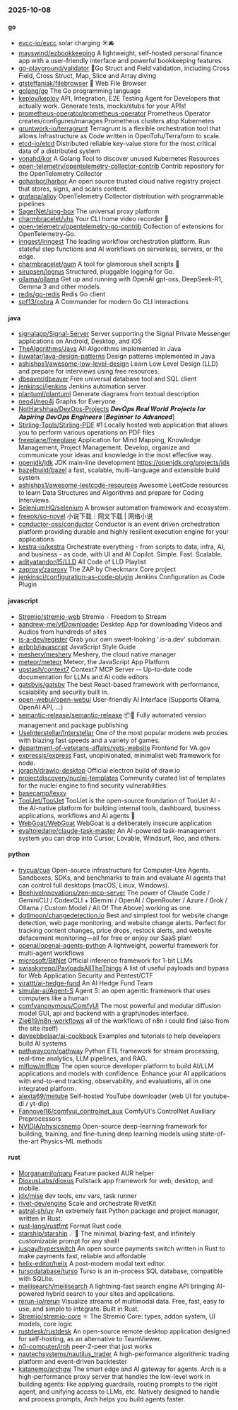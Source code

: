 ### 2025-10-08

#### go
* [evcc-io/evcc](https://github.com/evcc-io/evcc) solar charging ☀️🚘
* [mayswind/ezbookkeeping](https://github.com/mayswind/ezbookkeeping) A lightweight, self-hosted personal finance app with a user-friendly interface and powerful bookkeeping features.
* [go-playground/validator](https://github.com/go-playground/validator) 💯Go Struct and Field validation, including Cross Field, Cross Struct, Map, Slice and Array diving
* [gtsteffaniak/filebrowser](https://github.com/gtsteffaniak/filebrowser) 📂 Web File Browser
* [golang/go](https://github.com/golang/go) The Go programming language
* [keploy/keploy](https://github.com/keploy/keploy) API, Integration, E2E Testing Agent for Developers that actually work. Generate tests, mocks/stubs for your APIs!
* [prometheus-operator/prometheus-operator](https://github.com/prometheus-operator/prometheus-operator) Prometheus Operator creates/configures/manages Prometheus clusters atop Kubernetes
* [gruntwork-io/terragrunt](https://github.com/gruntwork-io/terragrunt) Terragrunt is a flexible orchestration tool that allows Infrastructure as Code written in OpenTofu/Terraform to scale.
* [etcd-io/etcd](https://github.com/etcd-io/etcd) Distributed reliable key-value store for the most critical data of a distributed system
* [yonahd/kor](https://github.com/yonahd/kor) A Golang Tool to discover unused Kubernetes Resources
* [open-telemetry/opentelemetry-collector-contrib](https://github.com/open-telemetry/opentelemetry-collector-contrib) Contrib repository for the OpenTelemetry Collector
* [goharbor/harbor](https://github.com/goharbor/harbor) An open source trusted cloud native registry project that stores, signs, and scans content.
* [grafana/alloy](https://github.com/grafana/alloy) OpenTelemetry Collector distribution with programmable pipelines
* [SagerNet/sing-box](https://github.com/SagerNet/sing-box) The universal proxy platform
* [charmbracelet/vhs](https://github.com/charmbracelet/vhs) Your CLI home video recorder 📼
* [open-telemetry/opentelemetry-go-contrib](https://github.com/open-telemetry/opentelemetry-go-contrib) Collection of extensions for OpenTelemetry-Go.
* [inngest/inngest](https://github.com/inngest/inngest) The leading workflow orchestration platform. Run stateful step functions and AI workflows on serverless, servers, or the edge.
* [charmbracelet/gum](https://github.com/charmbracelet/gum) A tool for glamorous shell scripts 🎀
* [sirupsen/logrus](https://github.com/sirupsen/logrus) Structured, pluggable logging for Go.
* [ollama/ollama](https://github.com/ollama/ollama) Get up and running with OpenAI gpt-oss, DeepSeek-R1, Gemma 3 and other models.
* [redis/go-redis](https://github.com/redis/go-redis) Redis Go client
* [spf13/cobra](https://github.com/spf13/cobra) A Commander for modern Go CLI interactions

#### java
* [signalapp/Signal-Server](https://github.com/signalapp/Signal-Server) Server supporting the Signal Private Messenger applications on Android, Desktop, and iOS
* [TheAlgorithms/Java](https://github.com/TheAlgorithms/Java) All Algorithms implemented in Java
* [iluwatar/java-design-patterns](https://github.com/iluwatar/java-design-patterns) Design patterns implemented in Java
* [ashishps1/awesome-low-level-design](https://github.com/ashishps1/awesome-low-level-design) Learn Low Level Design (LLD) and prepare for interviews using free resources.
* [dbeaver/dbeaver](https://github.com/dbeaver/dbeaver) Free universal database tool and SQL client
* [jenkinsci/jenkins](https://github.com/jenkinsci/jenkins) Jenkins automation server
* [plantuml/plantuml](https://github.com/plantuml/plantuml) Generate diagrams from textual description
* [neo4j/neo4j](https://github.com/neo4j/neo4j) Graphs for Everyone
* [NotHarshhaa/DevOps-Projects](https://github.com/NotHarshhaa/DevOps-Projects) 𝑫𝒆𝒗𝑶𝒑𝒔 𝑹𝒆𝒂𝒍 𝑾𝒐𝒓𝒍𝒅 𝑷𝒓𝒐𝒋𝒆𝒄𝒕𝒔 𝒇𝒐𝒓 𝑨𝒔𝒑𝒊𝒓𝒊𝒏𝒈 𝑫𝒆𝒗𝑶𝒑𝒔 𝑬𝒏𝒈𝒊𝒏𝒆𝒆𝒓𝒔 [𝑩𝒆𝒈𝒊𝒏𝒏𝒆𝒓 𝒕𝒐 𝑨𝒅𝒗𝒂𝒏𝒄𝒆𝒅]
* [Stirling-Tools/Stirling-PDF](https://github.com/Stirling-Tools/Stirling-PDF) #1 Locally hosted web application that allows you to perform various operations on PDF files
* [freeplane/freeplane](https://github.com/freeplane/freeplane) Application for Mind Mapping, Knowledge Management, Project Management. Develop, organize and communicate your ideas and knowledge in the most effective way.
* [openjdk/jdk](https://github.com/openjdk/jdk) JDK main-line development https://openjdk.org/projects/jdk
* [bazelbuild/bazel](https://github.com/bazelbuild/bazel) a fast, scalable, multi-language and extensible build system
* [ashishps1/awesome-leetcode-resources](https://github.com/ashishps1/awesome-leetcode-resources) Awesome LeetCode resources to learn Data Structures and Algorithms and prepare for Coding Interviews.
* [SeleniumHQ/selenium](https://github.com/SeleniumHQ/selenium) A browser automation framework and ecosystem.
* [freeok/so-novel](https://github.com/freeok/so-novel) 小说下载｜网文下载 | 网络小说
* [conductor-oss/conductor](https://github.com/conductor-oss/conductor) Conductor is an event driven orchestration platform providing durable and highly resilient execution engine for your applications
* [kestra-io/kestra](https://github.com/kestra-io/kestra) Orchestrate everything - from scripts to data, infra, AI, and business - as code, with UI and AI Copilot. Simple. Fast. Scalable.
* [adityatandon15/LLD](https://github.com/adityatandon15/LLD) All Code of LLD Playlist
* [zaproxy/zaproxy](https://github.com/zaproxy/zaproxy) The ZAP by Checkmarx Core project
* [jenkinsci/configuration-as-code-plugin](https://github.com/jenkinsci/configuration-as-code-plugin) Jenkins Configuration as Code Plugin

#### javascript
* [Stremio/stremio-web](https://github.com/Stremio/stremio-web) Stremio - Freedom to Stream
* [aandrew-me/ytDownloader](https://github.com/aandrew-me/ytDownloader) Desktop App for downloading Videos and Audios from hundreds of sites
* [is-a-dev/register](https://github.com/is-a-dev/register) Grab your own sweet-looking '.is-a.dev' subdomain.
* [airbnb/javascript](https://github.com/airbnb/javascript) JavaScript Style Guide
* [meshery/meshery](https://github.com/meshery/meshery) Meshery, the cloud native manager
* [meteor/meteor](https://github.com/meteor/meteor) Meteor, the JavaScript App Platform
* [upstash/context7](https://github.com/upstash/context7) Context7 MCP Server -- Up-to-date code documentation for LLMs and AI code editors
* [gatsbyjs/gatsby](https://github.com/gatsbyjs/gatsby) The best React-based framework with performance, scalability and security built in.
* [open-webui/open-webui](https://github.com/open-webui/open-webui) User-friendly AI Interface (Supports Ollama, OpenAI API, ...)
* [semantic-release/semantic-release](https://github.com/semantic-release/semantic-release) 📦🚀 Fully automated version management and package publishing
* [UseInterstellar/Interstellar](https://github.com/UseInterstellar/Interstellar) One of the most popular modern web proxies with blazing fast speeds and a variety of games.
* [department-of-veterans-affairs/vets-website](https://github.com/department-of-veterans-affairs/vets-website) Frontend for VA.gov
* [expressjs/express](https://github.com/expressjs/express) Fast, unopinionated, minimalist web framework for node.
* [jgraph/drawio-desktop](https://github.com/jgraph/drawio-desktop) Official electron build of draw.io
* [projectdiscovery/nuclei-templates](https://github.com/projectdiscovery/nuclei-templates) Community curated list of templates for the nuclei engine to find security vulnerabilities.
* [basecamp/lexxy](https://github.com/basecamp/lexxy)
* [ToolJet/ToolJet](https://github.com/ToolJet/ToolJet) ToolJet is the open-source foundation of ToolJet AI - the AI-native platform for building internal tools, dashboard, business applications, workflows and AI agents 🚀
* [WebGoat/WebGoat](https://github.com/WebGoat/WebGoat) WebGoat is a deliberately insecure application
* [eyaltoledano/claude-task-master](https://github.com/eyaltoledano/claude-task-master) An AI-powered task-management system you can drop into Cursor, Lovable, Windsurf, Roo, and others.

#### python
* [trycua/cua](https://github.com/trycua/cua) Open-source infrastructure for Computer-Use Agents. Sandboxes, SDKs, and benchmarks to train and evaluate AI agents that can control full desktops (macOS, Linux, Windows).
* [BeehiveInnovations/zen-mcp-server](https://github.com/BeehiveInnovations/zen-mcp-server) The power of Claude Code / GeminiCLI / CodexCLI + [Gemini / OpenAI / OpenRouter / Azure / Grok / Ollama / Custom Model / All Of The Above] working as one.
* [dgtlmoon/changedetection.io](https://github.com/dgtlmoon/changedetection.io) Best and simplest tool for website change detection, web page monitoring, and website change alerts. Perfect for tracking content changes, price drops, restock alerts, and website defacement monitoring—all for free or enjoy our SaaS plan!
* [openai/openai-agents-python](https://github.com/openai/openai-agents-python) A lightweight, powerful framework for multi-agent workflows
* [microsoft/BitNet](https://github.com/microsoft/BitNet) Official inference framework for 1-bit LLMs
* [swisskyrepo/PayloadsAllTheThings](https://github.com/swisskyrepo/PayloadsAllTheThings) A list of useful payloads and bypass for Web Application Security and Pentest/CTF
* [virattt/ai-hedge-fund](https://github.com/virattt/ai-hedge-fund) An AI Hedge Fund Team
* [simular-ai/Agent-S](https://github.com/simular-ai/Agent-S) Agent S: an open agentic framework that uses computers like a human
* [comfyanonymous/ComfyUI](https://github.com/comfyanonymous/ComfyUI) The most powerful and modular diffusion model GUI, api and backend with a graph/nodes interface.
* [Zie619/n8n-workflows](https://github.com/Zie619/n8n-workflows) all of the workflows of n8n i could find (also from the site itself)
* [daveebbelaar/ai-cookbook](https://github.com/daveebbelaar/ai-cookbook) Examples and tutorials to help developers build AI systems
* [pathwaycom/pathway](https://github.com/pathwaycom/pathway) Python ETL framework for stream processing, real-time analytics, LLM pipelines, and RAG.
* [mlflow/mlflow](https://github.com/mlflow/mlflow) The open source developer platform to build AI/LLM applications and models with confidence. Enhance your AI applications with end-to-end tracking, observability, and evaluations, all in one integrated platform.
* [alexta69/metube](https://github.com/alexta69/metube) Self-hosted YouTube downloader (web UI for youtube-dl / yt-dlp)
* [Fannovel16/comfyui_controlnet_aux](https://github.com/Fannovel16/comfyui_controlnet_aux) ComfyUI's ControlNet Auxiliary Preprocessors
* [NVIDIA/physicsnemo](https://github.com/NVIDIA/physicsnemo) Open-source deep-learning framework for building, training, and fine-tuning deep learning models using state-of-the-art Physics-ML methods

#### rust
* [Morganamilo/paru](https://github.com/Morganamilo/paru) Feature packed AUR helper
* [DioxusLabs/dioxus](https://github.com/DioxusLabs/dioxus) Fullstack app framework for web, desktop, and mobile.
* [jdx/mise](https://github.com/jdx/mise) dev tools, env vars, task runner
* [rivet-dev/engine](https://github.com/rivet-dev/engine) Scale and orchestrate RivetKit
* [astral-sh/uv](https://github.com/astral-sh/uv) An extremely fast Python package and project manager, written in Rust.
* [rust-lang/rustfmt](https://github.com/rust-lang/rustfmt) Format Rust code
* [starship/starship](https://github.com/starship/starship) ☄🌌️ The minimal, blazing-fast, and infinitely customizable prompt for any shell!
* [juspay/hyperswitch](https://github.com/juspay/hyperswitch) An open source payments switch written in Rust to make payments fast, reliable and affordable
* [helix-editor/helix](https://github.com/helix-editor/helix) A post-modern modal text editor.
* [tursodatabase/turso](https://github.com/tursodatabase/turso) Turso is an in-process SQL database, compatible with SQLite.
* [meilisearch/meilisearch](https://github.com/meilisearch/meilisearch) A lightning-fast search engine API bringing AI-powered hybrid search to your sites and applications.
* [rerun-io/rerun](https://github.com/rerun-io/rerun) Visualize streams of multimodal data. Free, fast, easy to use, and simple to integrate. Built in Rust.
* [Stremio/stremio-core](https://github.com/Stremio/stremio-core) ⚛️ The Stremio Core: types, addon system, UI models, core logic
* [rustdesk/rustdesk](https://github.com/rustdesk/rustdesk) An open-source remote desktop application designed for self-hosting, as an alternative to TeamViewer.
* [n0-computer/iroh](https://github.com/n0-computer/iroh) peer-2-peer that just works
* [nautechsystems/nautilus_trader](https://github.com/nautechsystems/nautilus_trader) A high-performance algorithmic trading platform and event-driven backtester
* [katanemo/archgw](https://github.com/katanemo/archgw) The smart edge and AI gateway for agents. Arch is a high-performance proxy server that handles the low-level work in building agents: like applying guardrails, routing prompts to the right agent, and unifying access to LLMs, etc. Natively designed to handle and process prompts, Arch helps you build agents faster.
